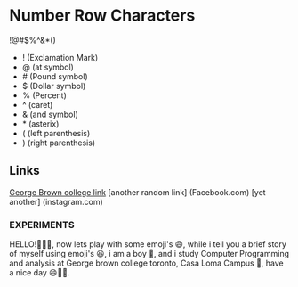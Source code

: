 # Number Row Characters
!@\#$%^&*()
- ! (Exclamation Mark)
- @ (at symbol)
- \# (Pound symbol)
- $ (Dollar symbol)
- % (Percent)
- ^ (caret)
- & (and symbol)
- \* (asterix)
- ( (left parenthesis)
- ) (right parenthesis)
## Links
[George Brown college link](georgebrown.ca)
[another random link] (Facebook.com)
[yet another] (instagram.com)
### EXPERIMENTS
HELLO!👋👋👋,
now lets play with some emoji's :smile:,
while i tell you a brief story of myself using emoji's 😆,
i am a boy :man:,
and i study Computer Programming and analysis at George brown college toronto, Casa Loma Campus 🏫,
have a nice day 😄👋👋.
